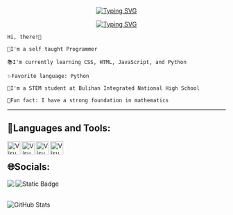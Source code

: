 <p align="center">
  <a href="https://github.com/wiesu"><img src="https://readme-typing-svg.demolab.com?font=Fira+Code&size=35&pause=2500&center=true&vCenter=true&repeat=false&random=false&width=435&lines=Ralph+Dela+Cruz" alt="Typing SVG" /></a>
</p>

<p align="center">
  <a href="https://github.com/wiesu)"><img src="https://readme-typing-svg.demolab.com?font=Fira+Code&size=27&pause=2500&center=true&repeat=false&random=false&width=440&lines=Aspiring+Software++Engineer+" alt="Typing SVG" /></a>
</p>

```
Hi, there!👋

🫡I'm a self taught Programmer

📚I'm currently learning CSS, HTML, JavaScript, and Python

✨Favorite language: Python

🏫I'm a STEM student at Bulihan Integrated National High School

🤗Fun fact: I have a strong foundation in mathematics
```
---
## 🧰Languages and Tools:

<img align="left" alt="Visual Studio Code" width="30px" src="https://cdn.jsdelivr.net/gh/devicons/devicon@latest/icons/python/python-original.svg" />
<img align="left" alt="Visual Studio Code" width="30px" src="https://cdn.jsdelivr.net/gh/devicons/devicon@latest/icons/javascript/javascript-original.svg" />
<img align="left" alt="Visual Studio Code" width="30px" src="https://cdn.jsdelivr.net/gh/devicons/devicon@latest/icons/html5/html5-original.svg" />
<img align="left" alt="Visual Studio Code" width="30px" src="https://cdn.jsdelivr.net/gh/devicons/devicon@latest/icons/css3/css3-original.svg" />
<br/>

## 🌐Socials:

<p>
  <img align="left" src="https://img.shields.io/badge/Facebook-%231877F2?style=for-the-badge&logo=Facebook&cacheSeconds=https%3A%2F%2Fwww.facebook.com%2Fwiesu.45_" />
  <img align="left" alt="Static Badge" src="https://img.shields.io/badge/Instagram-%23E4405F?style=for-the-badge&logo=Instagram&logoColor=%23ffffff&cacheSeconds=https%3A%2F%2Fwww.instagram.com%2Fwiesu_" />
</p><br/><br/>


![GitHub Stats](https://github-readme-stats.vercel.app/api?username=wiesu&theme=react&show_icons=true&hide_border=true&count_private=true)
